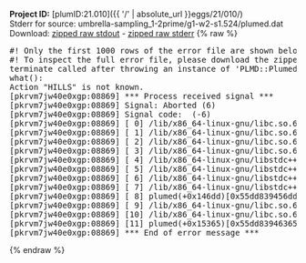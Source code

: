 **Project ID:** [plumID:21.010]({{ '/' | absolute_url }}eggs/21/010/)  
Stderr for source:  umbrella-sampling_1-2prime/g1-w2-s1.524/plumed.dat   
Download: [zipped raw stdout](plumed.dat.plumed.stdout.txt.zip) - [zipped raw stderr](plumed.dat.plumed.stderr.txt.zip) 
{% raw %}
<pre>
#! Only the first 1000 rows of the error file are shown below
#! To inspect the full error file, please download the zipped raw stderr file above
terminate called after throwing an instance of 'PLMD::Plumed::Exception'
what():
Action "HILLS" is not known.
[pkrvm7jw40e0xgp:08869] *** Process received signal ***
[pkrvm7jw40e0xgp:08869] Signal: Aborted (6)
[pkrvm7jw40e0xgp:08869] Signal code:  (-6)
[pkrvm7jw40e0xgp:08869] [ 0] /lib/x86_64-linux-gnu/libc.so.6(+0x45330)[0x7fdf08845330]
[pkrvm7jw40e0xgp:08869] [ 1] /lib/x86_64-linux-gnu/libc.so.6(pthread_kill+0x11c)[0x7fdf0889eb2c]
[pkrvm7jw40e0xgp:08869] [ 2] /lib/x86_64-linux-gnu/libc.so.6(gsignal+0x1e)[0x7fdf0884527e]
[pkrvm7jw40e0xgp:08869] [ 3] /lib/x86_64-linux-gnu/libc.so.6(abort+0xdf)[0x7fdf088288ff]
[pkrvm7jw40e0xgp:08869] [ 4] /lib/x86_64-linux-gnu/libstdc++.so.6(+0xa5ff5)[0x7fdf08ca5ff5]
[pkrvm7jw40e0xgp:08869] [ 5] /lib/x86_64-linux-gnu/libstdc++.so.6(+0xbb0da)[0x7fdf08cbb0da]
[pkrvm7jw40e0xgp:08869] [ 6] /lib/x86_64-linux-gnu/libstdc++.so.6(_ZSt10unexpectedv+0x0)[0x7fdf08ca5a55]
[pkrvm7jw40e0xgp:08869] [ 7] /lib/x86_64-linux-gnu/libstdc++.so.6(+0xa5a6f)[0x7fdf08ca5a6f]
[pkrvm7jw40e0xgp:08869] [ 8] plumed(+0x146dd)[0x55dd839456dd]
[pkrvm7jw40e0xgp:08869] [ 9] /lib/x86_64-linux-gnu/libc.so.6(+0x2a1ca)[0x7fdf0882a1ca]
[pkrvm7jw40e0xgp:08869] [10] /lib/x86_64-linux-gnu/libc.so.6(__libc_start_main+0x8b)[0x7fdf0882a28b]
[pkrvm7jw40e0xgp:08869] [11] plumed(+0x15365)[0x55dd83946365]
[pkrvm7jw40e0xgp:08869] *** End of error message ***
</pre>
{% endraw %}
